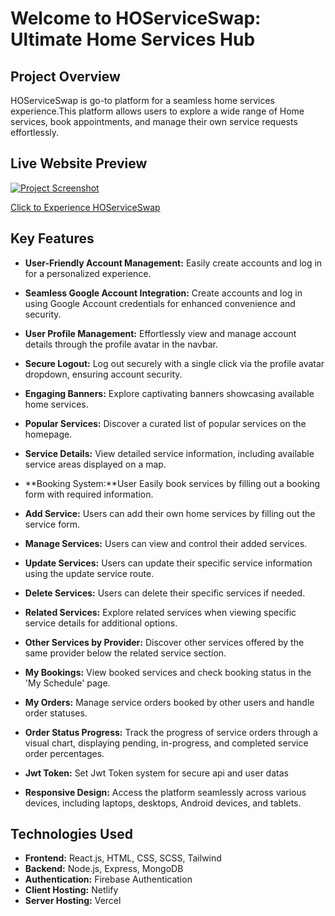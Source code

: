 # Welcome to HOServiceSwap:  Ultimate Home Services Hub

## Project Overview

HOServiceSwap is  go-to platform for a seamless home services experience.This platform allows users to explore a wide range of Home services, book appointments, and manage their own service requests effortlessly.

## Live Website Preview
[![Project Screenshot](https://github.com/Porgramming-Hero-web-course/b8a11-client-side-Nahid4306053/blob/9b0c18a3ba99f79c94f3ccee11831ca42d7396f6/public/images/full_website_view.PNG)](https://ho-service-swap.netlify.app/)

[Click to Experience HOServiceSwap](https://ho-service-swap.netlify.app/)

## Key Features

- **User-Friendly Account Management:** Easily create accounts and log in for a personalized experience.
  
- **Seamless Google Account Integration:** Create accounts and log in using Google Account credentials for enhanced convenience and security.

- **User Profile Management:** Effortlessly view and manage account details through the profile avatar in the navbar.
  
- **Secure Logout:** Log out securely with a single click via the profile avatar dropdown, ensuring account security.
  
- **Engaging Banners:** Explore captivating banners showcasing available home services.
  
- **Popular Services:** Discover a curated list of popular services on the homepage.
  
- **Service Details:** View detailed service information, including available service areas displayed on a map.
    
- **Booking System:**User Easily book services by filling out a booking form with required information.
  
- **Add Service:** Users can add their own home services by filling out the service form.
  
- **Manage Services:** Users can view and control their added services.
  
- **Update Services:** Users can update their specific service information using the update service route.
  
- **Delete Services:** Users can delete their specific services if needed.
  
- **Related Services:** Explore related services when viewing specific service details for additional options.
  
- **Other Services by Provider:** Discover other services offered by the same provider below the related service section.
  
- **My Bookings:** View booked services and check booking status in the 'My Schedule' page.

- **My Orders:** Manage service orders booked by other users and handle order statuses.

- **Order Status Progress:** Track the progress of service orders through a visual chart, displaying pending, in-progress, and completed service order percentages.

- **Jwt Token:** Set Jwt Token system for secure api and user datas

- **Responsive Design:** Access the platform seamlessly across various devices, including laptops, desktops, Android devices, and tablets.

## Technologies Used
- **Frontend:** React.js, HTML, CSS, SCSS, Tailwind
- **Backend:** Node.js, Express, MongoDB
- **Authentication:** Firebase Authentication
- **Client Hosting:** Netlify
- **Server Hosting:** Vercel

